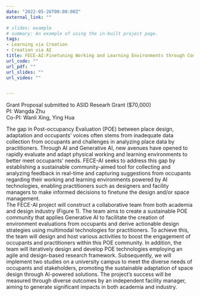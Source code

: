 ```yaml
---
date: "2022-05-26T00:00:00Z"
external_link: ""

# slides: example
# summary: An example of using the in-built project page.
tags:
- Learning via Creation
- Creation via AI
title: FECE-AI:Finetuning Working and Learning Environments through Community-driven Evaluation Powered by AI
url_code: ""
url_pdf: ""
url_slides: ""
url_video: ""


---
```

Grant Proposal submitted to ASID Researh Grant ($70,000)\
PI: Wangda Zhu\
Co-PI: Wanli Xing, Ying Hua


The gap in Post-occupancy Evaluation (POE) between place design, adaptation and occupants’ voices often stems from inadequate data collection from occupants and challenges in analyzing place data by practitioners. Through AI and Generative AI, new avenues have opened to rapidly evaluate and adapt physical working and learning environments to better meet occupants' needs. FECE-AI seeks to address this gap by establishing a sustainable community-aimed tool for collecting and analyzing feedback in real-time and capturing suggestions from occupants regarding their working and learning environments powered by AI technologies, enabling practitioners such as designers and facility managers to make informed decisions to finetune the design and/or space management. \
The FECE-AI project will construct a collaborative team from both academia and design industry (Figure 1). The team aims to create a sustainable POE community that applies Generative AI to facilitate the creation of environment evaluations from occupants and derive actionable design strategies using multimodal technologies for practitioners. To achieve this, the team will design and host various activities to boost the engagement of occupants and practitioners within this POE community. In addition, the team will iteratively design and develop POE technologies employing an agile and design-based research framework. Subsequently, we will implement two studies on a university campus to meet the diverse needs of occupants and stakeholders, promoting the sustainable adaptation of space design through AI-powered solutions. The project’s success will be measured through diverse outcomes by an independent facility manager, aiming to generate significant impacts in both academia and industry.
